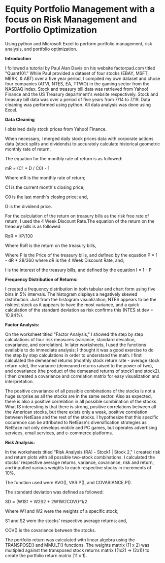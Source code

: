 # Equity Portfolio Management with a focus on Risk Management and Portfolio Optimization
Using python and Microsoft Excel to perform portfolio management, risk analysis, and portfolio optimization.


__Introduction__

I followed a tutorial by Paul Alan Davis on his website factorpad.com titled "Quant101."
While Paul provided a dataset of four stocks (EBAY, MSFT, MERK, & ABT) over a five year period, I compiled my own dataset and chose four companies (ATVI, NTES, EA, TTWO) in the gaming sector from the NASDAQ index.
Stock and treasury bill data was retrieved from Yahoo! Finance and the US Treasury department's website respectively. Stock and treasury bill data was over a period of five years from 7/14 to 7/19. Data cleaning was performed using python. All data analysis was done using Excel.

__Data Cleaning__

I obtained daily stock prices from Yahoo! Finance. 

When necessary, I merged daily stock prices data with corporate actions data (stock splits and dividends) to accurately calculate historical geometric monthly rate of return.

The equation for the monthly rate of return is as followed:


mR = (C1 + D / C0) - 1


Where mR is the monthly rate of return;

C1 is the current month's closing price;

C0 is the last month's closing price; and,

D is the dividend price.

For the calculation of the return on treasury bills as the risk free rate of return, I used the 4 Week Discount Rate.The equation of the return on the treasury bills is as followed:


RoR = I/P/100


Where RoR is the return on the treasury bills,

Where P is the Price of the treasury bills, and defined by the equation P = 1 - dR * 28/360 where dR is the 4 Week Discount Rate, and;

I is the interest of the treasury bills, and defined by the equation I = 1 - P

__Frequency Distribution of Returns:__


I created a frequency distribution in both tabular and chart form using five bins in 5% intervals. The histogram displays a negatively skewed distribution. Just from the histogram visualization, NTES appears to be the riskiest stock as it appears to have the most variance, and a quick calculation of the standard deviation as risk confirms this (NTES st.dev = 10.94%).


__Factor Analysis:__


On the worksheet titled "Factor Analysis," I showed the step by step calculations of four risk measures (variance, standard deviation, covariance, and correlation). In later worksheets, I used the functions available to do immediate analysis; I thought it was a good exercise to do the step by step calculations in order to understand the math.
I first calculated the demeaned returns (monthly stock return rate - average stock return rate), the variance (demeaned returns raised to the power of two), and covariance (the product of the demeaned returns of stock1 and stock2). I then created a covariance and correlation matrix for easy visualization and interpretation.

The positive covariance of all possible combinations of the stocks is not a huge surprise as all the stocks are in the same sector. Also as expected, there is also a positive correlation in all possible combination of the stocks. What IS interesting is that there is strong, positive correlations between all the American stocks, but there exists only a weak, positive correlation between NetEase and the rest of the stocks. I hypothesize that this specific occurence can be attributed to NetEase's diversification strategies as NetEase not only develops mobile and PC games, but operates advertising services, email services, and e-commerce platforms.

__Risk Analysis:__


In the worksheets titled "Risk Analysis (RA) - Stock1 | Stock 2," I created risk and return plots with all possible two-stock combinations. 
I calculated the stocks' respective average returns, variance, covariance, risk and return, and inputted various weights to each respective stocks in increments of 10%. 

The function used were AVG(), VAR.P(), and COVARIANCE.P(). 

The standard deviation was defined as followed:

SD = (W1S1 + W2S2 + 2W1W2COV()^1/2

Where W1 and W2 were the weights of a specific stock;

S1 and S2 were the stocks' respective average returns; and,

COV() is the covariance between the stocks.

The portfolio return was calculated with linear algebra using the TRANSPOSE() and MMULT() functions. The weights matrix (11 x 2) was multipled against the transposed stock returns matrix ((1x2) -> (2x1)) to create the portfolio return matrix (11 x 1).
